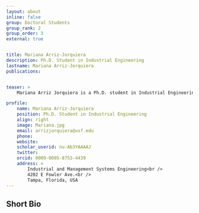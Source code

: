```yaml
---
layout: about
inline: false
group: Doctoral Students
group_rank: 2
group_order: 3
external: true


title: Mariana Arriz-Jorquiera
description: Ph.D. Student in Industrial Engineering
lastname: Mariana Arriz-Jorquiera
publications: 


teaser: >
    Mariana Arriz Jorquiera is a Ph.D. student in Industrial Engineering at the University of South Florida. She received her B.S. in Industrial Engineering from the University of Engineering and Technology in Lima, Peru. Her research combines deep learning, multi-objective optimization, and stochastic programming to address complex healthcare challenges, with a focus on cancer data and imaging. She aims to improve patient outcomes by generating contributions in cancer diagnosis and treatment planning, and is currently supervised by Dr. Jose L. Zayas-Castro.

profile:
    name: Mariana Arriz-Jorquiera
    position: Ph.D. Student in Industrial Engineering
    align: right
    image: Mariana.jpg
    email: arrizjorquiera@usf.edu
    phone: 
    website: 
    scholar_userid: nu-Ab3YAAAAJ
    twitter: 
    orcid: 0009-0005-8753-4439
    address: >
        Industrial and Management Systems Engineering<br />
        4202 E Fowler Ave.<br />        
        Tampa, Florida, USA
---
```




## Short Bio
